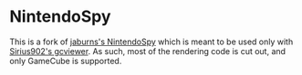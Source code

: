 NintendoSpy
======

This is a fork of [jaburns's NintendoSpy](https://github.com/jaburns/NintendoSpy)
which is meant to be used only with [Sirius902's gcviewer](https://github.com/Sirius902/gcfeeder).
As such, most of the rendering code is cut out, and only GameCube is supported.
